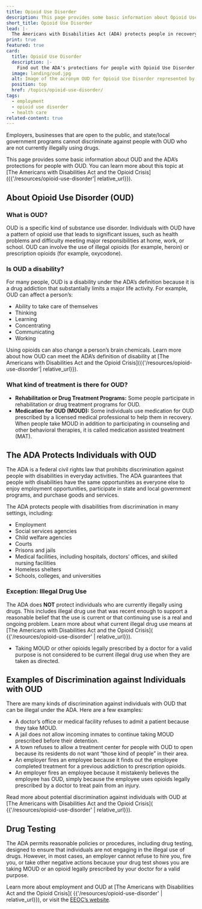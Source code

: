 ```yaml
---
title: Opioid Use Disorder
description: This page provides some basic information about Opioid Use Disorder (OUD) and the ADA’s protections for people with OUD.
short_title: Opioid Use Disorder
lead: |-
  The Americans with Disabilities Act (ADA) protects people in recovery from opioid use disorder (OUD) who are not engaging in illegal drug use, including those who are taking medication prescribed by their doctor to treat their OUD.
print: true
featured: true
card:
  title: Opioid Use Disorder
  description: |-
    Find out the ADA's protections for people with Opioid Use Disorder.
  image: landing/oud.jpg
  alt: Image of the acronym OUD for Opioid Use Disorder represented by wooden letter tiles
  position: top
  href: /topics/opioid-use-disorder/
tags:
  - employment
  - opioid use disorder
  - health care
related-content: true
---
```

Employers, businesses that are open to the public, and state/local
government programs cannot discriminate against people with OUD
who are not currently illegally using drugs.

This page provides some basic information about OUD and the ADA’s
protections for people with OUD. You can learn more about this topic
at [The Americans with Disabilities Act and the Opioid Crisis]({{'/resources/opioid-use-disorder'| relative_url}}).

## About Opioid Use Disorder (OUD)

### What is OUD?

OUD is a specific kind of substance use disorder. Individuals with OUD have a pattern of opioid
use that leads to significant issues, such as health problems and difficulty meeting major responsibilities at home, work, or school. OUD can involve the use of illegal opioids (for example, heroin) or prescription opioids (for example, oxycodone).

### Is OUD a disability?

For many people, OUD is a disability under the ADA’s definition because it is a drug addiction
that substantially limits a major life activity. For example, OUD can affect a person’s:
- Ability to take care of themselves
- Thinking
- Learning
- Concentrating
- Communicating
- Working

Using opioids can also change a person’s brain chemicals. Learn more about how OUD can
meet the ADA’s definition of disability at [The Americans with Disabilities Act and the Opioid Crisis]({{'/resources/opioid-use-disorder'| relative_url}}).

### What kind of treatment is there for OUD?
- **Rehabilitation or Drug Treatment Programs:** Some people participate in rehabilitation
or drug treatment programs for OUD.
- **Medication for OUD (MOUD):** Some individuals use medication for OUD prescribed by a
licensed medical professional to help them in recovery. When people take MOUD in
addition to participating in counseling and other behavioral therapies, it is called
medication assisted treatment (MAT).

## The ADA Protects Individuals with OUD

The ADA is a federal civil rights law that prohibits discrimination against people with disabilities
in everyday activities. The ADA guarantees that people with disabilities have the same
opportunities as everyone else to enjoy employment opportunities, participate in state and
local government programs, and purchase goods and services.

The ADA protects people with disabilities from discrimination in many settings, including:
- Employment
- Social services agencies
- Child welfare agencies
- Courts
- Prisons and jails
- Medical facilities, including hospitals, doctors’ offices, and skilled nursing facilities
- Homeless shelters
- Schools, colleges, and universities

### Exception: Illegal Drug Use

The ADA does **NOT** protect individuals who are currently illegally using drugs. This includes
illegal drug use that was recent enough to support a reasonable belief that the use is current or
that continuing use is a real and ongoing problem. Learn more about what current illegal drug
use means at [The Americans with Disabilities Act and the Opioid Crisis]( {{'/resources/opioid-use-disorder' | relative_url}}).
- Taking MOUD or other opioids legally prescribed by a doctor for a valid purpose is not
considered to be current illegal drug use when they are taken as directed.

## Examples of Discrimination against Individuals with OUD

There are many kinds of discrimination against individuals with OUD that can be illegal under
the ADA. Here are a few examples:
- A doctor’s office or medical facility refuses to admit a patient because they take MOUD.
- A jail does not allow incoming inmates to continue taking MOUD prescribed before their
detention.
- A town refuses to allow a treatment center for people with OUD to open because its
residents do not want “those kind of people” in their area.
- An employer fires an employee because it finds out the employee completed treatment
for a previous addiction to prescription opioids.
- An employer fires an employee because it mistakenly believes the employee has OUD,
simply because the employee uses opioids legally prescribed by a doctor to treat pain
from an injury.

Read more about potential discrimination against individuals with OUD at [The Americans with Disabilities Act and the Opioid Crisis]( {{'/resources/opioid-use-disorder' | relative_url}}).

## Drug Testing

The ADA permits reasonable policies or procedures, including drug testing, designed to ensure
that individuals are not engaging in the illegal use of drugs. However, in most cases, an
employer cannot refuse to hire you, fire you, or take other negative actions because your drug
test shows you are taking MOUD or an opioid legally prescribed by your doctor for a valid
purpose.

Learn more about employment and OUD at [The Americans with Disabilities Act and the Opioid Crisis]( {{'/resources/opioid-use-disorder' | relative_url}}), or visit the [EEOC’s website](https://www.eeoc.gov).
